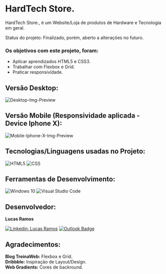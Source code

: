# HardTech Store. 

HardTech Store., é um Website/Loja de produtos de Hardware e Tecnologia em geral. 

Status do projeto: Finalizado, porém, aberto a alterações no futuro.

### Os objetivos com este projeto, foram:

- Aplicar aprendizados HTML5 e CSS3.
- Trabalhar com Flexbox e Grid.
- Praticar responsividade.

<h2>Versão Desktop:</h2>

![Desktop-Img-Preview](https://user-images.githubusercontent.com/108039029/182003382-07406490-e4a9-45a7-b961-914a62849dfc.jpg)

<h2>Versão Mobile (Responsividade aplicada - Device Iphone X):</h2>

![Mobile-Iphone-X-Img-Preview](https://user-images.githubusercontent.com/108039029/182003398-165eda54-db7d-4f90-8722-da189d256cc9.jpg)

<h2>Tecnologias/Linguagens usadas no Projeto:</h2>

![HTML5](https://img.shields.io/badge/-HTML5-333333?style=flat&logo=HTML5)
![CSS](https://img.shields.io/badge/-CSS-333333?style=flat&logo=CSS3&logoColor=1572B6)

<h2>Ferramentas de Desenvolvimento:</h2>

![Windows 10](https://img.shields.io/badge/Windows%2010%20%20-333333?style=flat&logo=windows&logoColor=007ACC)
![Visual Studio Code](https://img.shields.io/badge/-Visual%20Studio%20Code-333333?style=flat&logo=visual-studio-code&logoColor=007ACC)

<h2>Desenvolvedor:</h2>

**Lucas Ramos**

[![Linkedin: Lucas Ramos](https://img.shields.io/badge/-Lucas_Ramos-blue?style=flat-square&logo=Linkedin&logoColor=white&link=https://www.linkedin.com/in/lucas-ramos-a8ba4a207/)](https://www.linkedin.com/in/lucas-ramos-a8ba4a207/)
[![Outlook Badge](https://img.shields.io/badge/-lucas__ramos95@outlook.com-006bed?style=flat-square&logo=Microsoft&logoColor=white&link=mailto:lucas_ramos@outlook.com)](mailto:lucas_ramos95@outlook.com)

<h2>Agradecimentos:</h2>

**Blog TreinaWeb:** Flexbox e Grid.<br>
**Dribbble:** Inspiração de Layout/Design.<br>
**Web Gradients:** Cores de backround.
